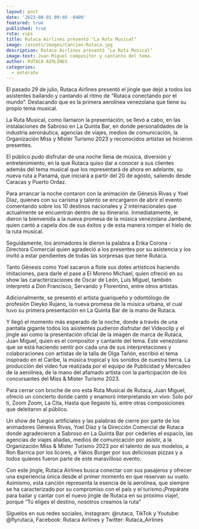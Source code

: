 ```yaml
---
layout: post
date: '2023-08-01 09:46 -0400'
featured: true
published: true
ruta: vips
title: Rutaca Airlines presentó "La Ruta Musical"
image: /assets/images/Cancion-Rutaca.jpg
description: Rutaca Airlines presentó "La Ruta Musical"
image-text: Juan Miguel compositor y cantante del tema.
author: RUTACA AIRLINES
categories:
  - enterate
---
```

El pasado 29 de julio, Rutaca Airlines presentó el jingle que dejó a todos los asistentes bailando y cantando al ritmo de “Rutaca conectando por el mundo”. Destacando que es la primera aerolínea venezolana que tiene su propio tema musical.

La Ruta Musical, como llamaron la presentación, se llevó a cabo, en las instalaciones de Sabroso en La Quinta Bar, en donde personalidades de la industria aeronáutica, agencias de viajes, medios de comunicación, la Organización Miss y Mister Turismo 2023 y reconocidos artistas se hicieron presentes.

El público pudo disfrutar de una noche llena de música, diversión y entretenimiento, en la que Rutaca quiso dar a conocer a sus clientes además del tema musical que los representará de ahora en adelante, su nueva ruta a Panamá, que iniciará a partir del 20 de agosto, saliendo desde Caracas y Puerto Ordaz. 

Para arrancar la noche contaron con la animación de Génesis Rivas y Yoel Díaz, quienes con su carisma y talento se encargaron de abrir el evento comentando sobre los 10 destinos nacionales y 2 internacionales que actualmente se encuentran dentro de su itinerario. Inmediatamente, le dieron la bienvenida a la nueva promesa de la música venezolana Jambené, quien cantó a capela dos de sus éxitos y de esta manera romper el hielo de la ruta musical.

Seguidamente, los animadores le dieron la palabra a Erika Corona - Directora Comercial quien agradeció a los presentes por su asistencia y los invitó a estar pendientes de todas las sorpresas que tiene Rutaca.

Tanto Génesis como Yoel sacaron a flote sus dotes artísticos haciendo imitaciones, para darle el pase a El Moreno Michael, quien ofreció en su show las caracterizaciones de Oscar de León, Luis Miguel, también interpretó a Don Francisco, Servando y Florentino, entre otros artistas.

Adicionalmente, se presentó el artista guariqueño y odontólogo de profesión Dieyko Rujano, la nueva promesa de la música urbana, el cual tuvo su primera presentación en La Quinta Bar de la mano de Rutaca.

Y llegó el momento más esperado de la noche, donde a través de una pantalla gigante todos los asistentes pudieron disfrutar del Videoclip y el jingle así como la presentación oficial de la imagen de marca de Rutaca, Juan Miguel, quien es el compositor y cantante del tema. Este venezolano que se está haciendo sentir por cada una de sus interpretaciones y colaboraciones con artistas de la talla de Olga Tañón, escribió el tema inspirado en el Caribe, la música tropical y los sonidos de nuestra tierra. La producción del video fue realizada por el equipo de Publicidad y Mercadeo de la aerolínea, de la mano del afamado artista con la participación de los concursantes del Miss & Mister Turismo 2023. 

Para cerrar con broche de oro esta Ruta Musical de Rutaca, Juan Miguel, ofreció un concierto donde cantó y enamoró interpretando en vivo: Solo por ti, Zoom Zoom, La Cita, Hasta que llegaste tú, entre otras composiciones que deleitaron al público.

Un show de fuegos artificiales y las palabras de cierre por parte de los animadores Génesis Rivas, Yoel Díaz y la Dirección Comercial de Rutaca donde agradecieron a Sabroso en La Quinta Bar por cederles el espacio, las agencias de viajes aliadas, medios de comunicación por asistir, a la Organización Miss & Mister Turismo 2023 por el talento de sus modelos, a Ron Barrica por los licores, a Yakos Burger por sus deliciosas pizzas y a todos quienes fueron parte de este maravilloso evento.

Con este jingle, Rutaca Airlines busca conectar con sus pasajeros y ofrecer una experiencia única desde el primer momento en que reservan su vuelo. Asimismo, esta canción representa la esencia de la aerolínea, que siempre se ha caracterizado por su compromiso con el país y el turismo.¡Prepárate para bailar y cantar con el nuevo jingle de Rutaca en su próximo viaje!, porque “Tú eliges el destino, nosotros creamos la ruta”

Síguelos en sus redes sociales, Instagram: @rutaca, TikTok y Youtube: @flyrutaca, Facebook: 
Rutaca Airlines y Twitter: Rutaca_Airlines
